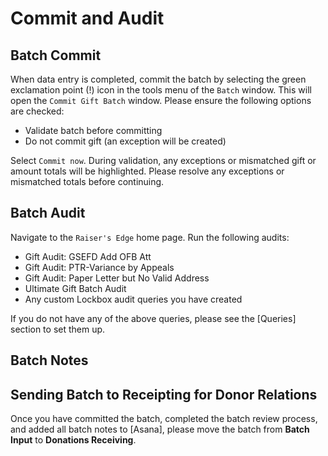 # Commit and Audit

## Batch Commit

When data entry is completed, commit the batch by selecting the green exclamation point (!) icon in the tools menu of the `Batch` window. This will open the `Commit Gift Batch` window. Please ensure the following options are checked:

- Validate batch before committing
- Do not commit gift (an exception will be created)

Select `Commit now`. During validation, any exceptions or mismatched gift or amount totals will be highlighted. Please resolve any exceptions or mismatched totals before continuing.

## Batch Audit

Navigate to the `Raiser's Edge` home page. Run the following audits:

- Gift Audit: GSEFD Add OFB Att
- Gift Audit: PTR-Variance by Appeals
- Gift Audit: Paper Letter but No Valid Address
- Ultimate Gift Batch Audit
- Any custom Lockbox audit queries you have created

If you do not have any of the above queries, please see the [Queries] section to set them up.

## Batch Notes

## Sending Batch to Receipting for Donor Relations

Once you have committed the batch, completed the batch review process, and added all batch notes to [Asana], please move the batch from **Batch Input** to **Donations Receiving**.